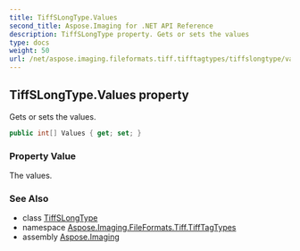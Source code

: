 ```yaml
---
title: TiffSLongType.Values
second_title: Aspose.Imaging for .NET API Reference
description: TiffSLongType property. Gets or sets the values
type: docs
weight: 50
url: /net/aspose.imaging.fileformats.tiff.tifftagtypes/tiffslongtype/values/
---
```

## TiffSLongType.Values property

Gets or sets the values.

```csharp
public int[] Values { get; set; }
```

### Property Value

The values.

### See Also

* class [TiffSLongType](../)
* namespace [Aspose.Imaging.FileFormats.Tiff.TiffTagTypes](../../tiffslongtype/)
* assembly [Aspose.Imaging](../../../)


